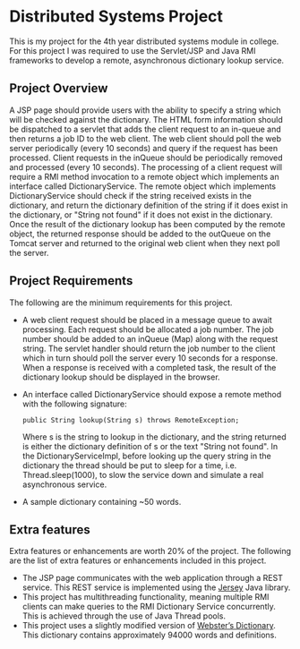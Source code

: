# Distributed Systems Project
This is my project for the 4th year distributed systems module in college. For this project I was required to use the Servlet/JSP and Java RMI frameworks to develop a remote, asynchronous dictionary lookup service.

## Project Overview
A JSP page should provide users with the ability to specify a string which will be checked against the dictionary. The HTML form information should be dispatched to a servlet that adds the client request to an in-queue and then returns a job ID to the web client. The web client should poll the web server periodically (every 10 seconds) and query if the request has been processed. Client requests in the inQueue should be periodically removed and processed (every 10 seconds). The processing of a client request will require a RMI method invocation to a remote object which implements an interface called DictionaryService. The remote object which implements DictionaryService should check if the string received exists in the dictionary, and return the dictionary definition of the string if it does exist in the dictionary, or "String not found" if it does not exist in the dictionary. Once the result of the dictionary lookup has been computed by the remote object, the returned response should be added to the outQueue on the Tomcat server and returned to the original web client when they next poll the server.

## Project Requirements
The following are the minimum requirements for this project.
+ A web client request should be placed in a message queue to await processing. Each request should be allocated a job number. The job number should be added to an inQueue (Map) along with the request string. The servlet handler should return the job number to the client which in turn should poll the server every 10 seconds for a response. When a response is received with a completed task, the result of the dictionary lookup should be displayed in the browser.
+ An interface called DictionaryService should expose a remote method with the following signature:

	```
	public String lookup(String s) throws RemoteException;
	```

	Where s is the string to lookup in the dictionary, and the string returned is either the dictionary definition of s or the text "String not found". In the DictionaryServiceImpl, before looking up the query string in the dictionary the thread should be put to sleep for a time, i.e. Thread.sleep(1000), to slow the service down and simulate a real asynchronous service.
+ A sample dictionary containing ~50 words.

## Extra features
Extra features or enhancements are worth 20% of the project. The following are the list of extra features or enhancements included in this project.
+ The JSP page communicates with the web application through a REST service. This REST service is implemented using the [Jersey](https://jersey.github.io/) Java library.
+ This project has multithreading functionality, meaning multiple RMI clients can make queries to the RMI Dictionary Service concurrently. This is achieved through the use of Java Thread pools.
+ This project uses a slightly modified version of [Webster’s Dictionary](http://www.gutenberg.org/ebooks/29765). This dictionary contains approximately 94000 words and definitions.
